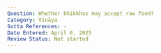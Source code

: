 ```yaml
---
Question: Whether bhikkhus may accept raw food?
Category: Vināya
Sutta References: -
Date Entered: April 6, 2025
Review Status: Not started
---
```

